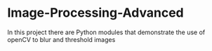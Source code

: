 # Image-Processing-Advanced

In this project there are Python modules that demonstrate the use of openCV to blur and threshold images
